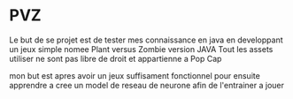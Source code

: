 # PVZ
Le but de se projet est de tester mes connaissance en java en developpant un jeux simple nomee Plant versus Zombie version JAVA
Tout les assets utiliser ne sont pas libre de droit et appartienne a Pop Cap

mon but est apres avoir un jeux suffisament fonctionnel pour ensuite apprendre a cree un model de reseau de neurone afin de l'entrainer a jouer
